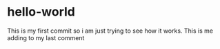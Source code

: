 # hello-world
  This is my first commit so i am just trying to see how it works.
  This is me adding to my last comment
